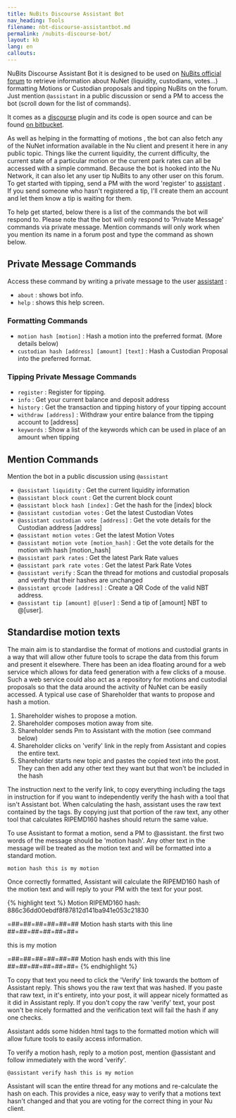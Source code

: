 ```yaml
---
title: NuBits Discourse Assistant Bot
nav_heading: Tools
filename: nbt-discourse-assistantbot.md
permalink: /nubits-discourse-bot/
layout: kb
lang: en
callouts:
---
```

NuBits Discourse Assistant Bot it is designed to be used on [NuBits official forum](https://discuss.nubits.com)  to retrieve information about NuNet (liquidity, custodians, votes...)  formatting Motions or Custodian proposals and tipping NuBits on the forum.  Just mention `@assistant` in a public discussion or send a PM to access the bot (scroll down for the list of commands).

It comes as a [discourse](http://www.discourse.org/) plugin and its code is open source and can be found  [on bitbucket](https://bitbucket.org/mj2p/assistantbot). 

As well as helping in the formatting of motions , the bot can also fetch any of the NuNet information available in the Nu client and present it here in any public topic. Things like the current liquidity, the current difficulty, the current state of a particular motion or the current park rates can all be accessed with a simple command.
Because the bot is hooked into the Nu Network, it can also let any user tip NuBits to any other user on this forum. To get started with tipping, send a PM with the word 'register' to [assistant](https://discuss.nubits.com/users/assistant/activity) . If you send someone who hasn't registered a tip, I'll create them an account and let them know a tip is waiting for them.

To help get started, below  there is a list of the commands the bot will respond to. Please note that the bot will only respond to 'Private Message' commands via private message. Mention commands will only work when you mention its name in a forum post and type the command as shown below.

## Private Message Commands
Access these command by writing a private message to the user [assistant](https://discuss.nubits.com/users/assistant/activity)  :  

 - `about` : shows bot info.
 - `help` : shows this help screen.

### Formatting Commands

 - `motion hash [motion]` : Hash a motion into the preferred format. (More details below)
 - `custodian hash [address] [amount] [text]` : Hash a Custodian Proposal into the preferred format.

### Tipping Private Message Commands

 - `register` : Register for tipping.
 - `info` : Get your current balance and deposit address
 - `history` : Get the transaction and tipping history of your tipping account
 - `withdraw [address]` : Withdraw your entire balance from the tipping account to [address]
 - `keywords` : Show a list of the keywords which can be used in place of an amount when tipping

## Mention Commands

Mention the bot in a public discussion using `@assistant`

- `@assistant liquidity` : Get the current liquidity information
- `@assistant block count` : Get the current block count
- `@assistant block hash [index]` : Get the hash for the [index] block
- `@assistant custodian votes` : Get the latest Custodian Votes
- `@assistant custodian vote [address]` : Get the vote details for the Custodian address [address]
- `@assistant motion votes` : Get the latest Motion Votes
- `@assistant motion vote [motion_hash]` : Get the vote details for the motion with hash [motion_hash]
- `@assistant park rates` : Get the latest Park Rate values
- `@assistant park rate votes` : Get the latest Park Rate Votes
- `@assistant verify` : Scan the thread for motions and custodial proposals and verify that their hashes are unchanged
- `@assistant qrcode [address]` : Create a QR Code of the valid NBT address.
- `@assistant tip [amount] @[user]` : Send a tip of [amount] NBT to @[user].


## Standardise motion texts 

The main aim is to standardise the format of motions and custodial grants in a way that will allow other future tools to scrape the data from this forum and present it elsewhere. There has been an idea floating around for a web service which allows for data feed generation with a few clicks of a mouse. Such a web service could also act as a repository for motions and custodial proposals so that the data around the activity of NuNet can be easily accessed. A typical use case of Shareholder that wants to propose and hash a motion. 

1. Shareholder wishes to propose a motion. 
2. Shareholder composes motion away from site. 
3. Shareholder sends Pm to Assistant with the motion (see command below)
4. Shareholder clicks on 'verify' link in the reply from Assistant and copies the entire text.
5. Shareholder starts new topic and pastes the copied text into the post. They can then add any other text they want but that won't be included in the hash

The instruction next to the verify link, to copy everything including the tags in instruction for if you want to independently verify the hash with a tool that isn't Assistant bot. When calculating the hash, assistant uses the raw text contained by the tags. By copying just that portion of the raw text, any other tool that calculates RIPEMD160 hashes should return the same value.


To use Assistant to format a motion, send a PM to @assistant. the first two words of the message should be 'motion hash'. Any other text in the message will be treated as the motion text and will be formatted into a standard motion.

`motion hash this is my motion`

Once correctly formatted, Assistant will calculate the RIPEMD160 hash of the motion text and will reply to your PM with the text for your post.

{% highlight text %}
Motion RIPEMD160 hash: 886c36dd00ebdf8f87812d141ba941e053c21830

=##=##=##=##=##=## Motion hash starts with this line ##=##=##=##=##=##=

this is my motion


=##=##=##=##=##=## Motion hash ends with this line ##=##=##=##=##=##=
{% endhighlight %}

To copy that text you need to click the 'Verify' link towards the bottom of Assistant reply. This shows you the raw text that was hashed. If you paste that raw text, in it's entirety, into your post, it will appear nicely formatted as it did in Assistant reply. 
If you don't copy the raw 'verify' text, your post won't be nicely formatted and the verification text will fail the hash if any one checks.

Assistant adds some hidden html tags to the formatted motion which will allow future tools to easily access information.

To verify a motion hash, reply to a motion post, mention @assistant and follow immediately with the word 'verify'. 

`@assistant verify hash this is my motion`

Assistant will scan the entire thread for any motions and re-calculate the hash on each. This provides a nice, easy way to verify that a motions text hasn't changed and that you are voting for the correct thing in your Nu client.

